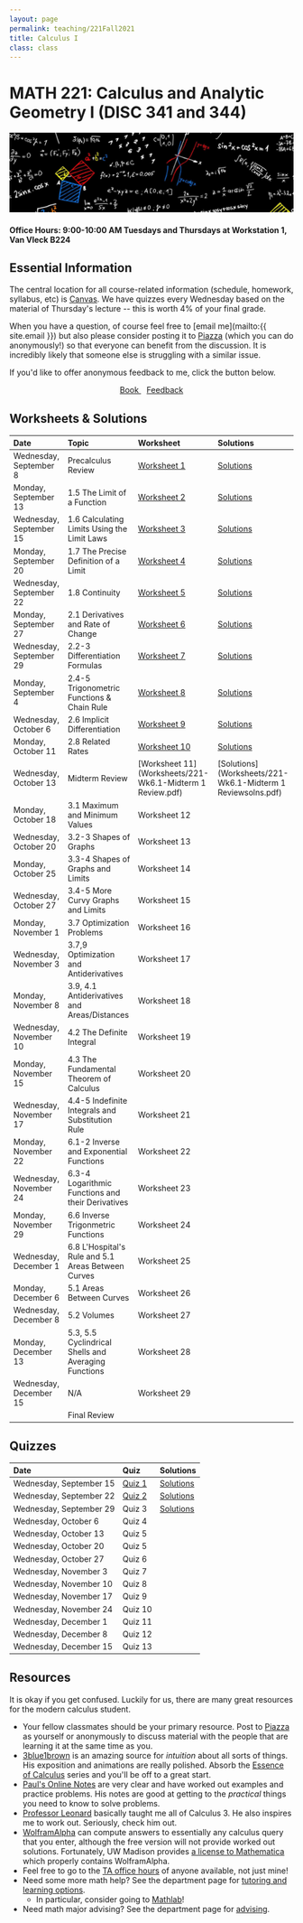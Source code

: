 ```yaml
---
layout: page
permalink: teaching/221Fall2021
title: Calculus I
class: class
---
```


# MATH 221: Calculus and Analytic Geometry I (DISC 341 and 344)
![fire calculus picture](/images/projects/calculus1.jpg)

#### **Office Hours:**  9:00-10:00 AM Tuesdays and Thursdays at Workstation 1, Van Vleck B224

## Essential Information

The central location for all course-related information (schedule, homework, syllabus, etc) is [Canvas](https://canvas.wisc.edu/courses/261730). We have quizzes every Wednesday based on the material of Thursday's lecture -- this is worth 4% of your final grade.

When you have a question, of course feel free to [email me](mailto:{{ site.email }}) but also please consider posting it to [Piazza](https://piazza.com/class/kt4qkk7ybq74jg) (which you can do anonymously!) so that everyone can benefit from the discussion. It is incredibly likely that someone else is struggling with a similar issue. 

If you'd like to offer anonymous feedback to me, click the button below.

<div class="button-container" style="text-align: center">
    <a href="https://www.cengage.com/c/calculus-8e-stewart/9781285740621PF/" class="button" style="margin:5px">
    <i class="fas fa-book"></i>
    Book
    </a>
    <a href="https://forms.gle/vWJiy4654gcWQoDA8" class="button" style="margin:5px">
    <i class="fas fa-comment"></i>
    Feedback
    </a>
</div>


## Worksheets & Solutions

| Date | Topic | Worksheet |  Solutions |
| :--------- | :---------  | :-----  | :---- |
| Wednesday, September 8   | Precalculus Review | [Worksheet 1](Worksheets/221-Wk1.1-Precalc.pdf) | [Solutions](Worksheets/221-Wk1.1-Precalcsolns.pdf) | 
| Monday, September 13 | 1.5 The Limit of a Function | [Worksheet 2](Worksheets/221-Wk1.2-Sec1.5.pdf) | [Solutions](Worksheets/221-Wk1.2-Sec1.5solns.pdf)  | 
| Wednesday, September 15 | 1.6 Calculating Limits Using the Limit Laws | [Worksheet 3](Worksheets/221-Wk2.1-Sec1.6.pdf) | [Solutions](Worksheets/221-Wk2.1-Sec1.6solns.pdf)  | 
| Monday, September 20 | 1.7 The Precise Definition of a Limit | [Worksheet 4](Worksheets/221-Wk2.2-Sec1.7.pdf) | [Solutions](Worksheets/221-Wk2.2-Sec1.7solns.pdf)  | 
| Wednesday, September 22 | 1.8 Continuity | [Worksheet 5](Worksheets/221-Wk3.1-Sec1.8.pdf) | [Solutions](Worksheets/221-Wk3.1-Sec1.8solns.pdf)  |
| Monday, September 27| 2.1 Derivatives and Rate of Change | [Worksheet 6](Worksheets/221-Wk3.2-Sec2.1.pdf) | [Solutions](Worksheets/221-Wk3.2-Sec2.1solns.pdf) | 
| Wednesday, September 29 | 2.2-3 Differentiation Formulas | [Worksheet 7](221-Wk4.1-Sec2.2and2.3.pdf) | [Solutions](221-Wk4.1-Sec2.2and2.3solns.pdf) |
| Monday, September 4 | 2.4-5 Trigonometric Functions & Chain Rule | [Worksheet 8](Worksheets/221-Wk4.1-Sec2.2and2.3.pdf) | [Solutions](Worksheets/221-Wk4.1-Sec2.2and2.3solns.pdf) |
| Wednesday, October 6 | 2.6 Implicit Differentiation | [Worksheet 9](Worksheets/221-Wk5.1-Sec2.5,2.6.pdf) | [Solutions](Worksheets/221-Wk5.1-Sec2.5,2.6solns.pdf) |
| Monday, October 11 | 2.8 Related Rates| [Worksheet 10](Worksheets/221-Wk5.2-Sec2.6,2.8.pdf) | [Solutions](Worksheets/221-Wk5.2-Sec2.6,2.8solns.pdf)|
| Wednesday, October 13 | Midterm Review | [Worksheet 11](Worksheets/221-Wk6.1-Midterm 1 Review.pdf) | [Solutions](Worksheets/221-Wk6.1-Midterm 1 Reviewsolns.pdf) |
| Monday, October 18 | 3.1 Maximum and Minimum Values | Worksheet 12 |  |
| Wednesday, October 20 | 3.2-3 Shapes of Graphs | Worksheet 13 |  |
| Monday, October 25 | 3.3-4 Shapes of Graphs and Limits  | Worksheet 14 |  |
| Wednesday, October 27 | 3.4-5 More Curvy Graphs and Limits  | Worksheet 15 |  |
| Monday, November 1 | 3.7 Optimization Problems | Worksheet 16 | |
| Wednesday, November 3 | 3.7,9 Optimization and Antiderivatives  | Worksheet 17 |  |
| Monday, November 8 | 3.9, 4.1 Antiderivatives and Areas/Distances | Worksheet 18 |  |
| Wednesday, November 10 | 4.2 The Definite Integral | Worksheet 19 |  |
| Monday, November 15 | 4.3 The Fundamental Theorem of Calculus| Worksheet 20 |  |
| Wednesday, November 17 | 4.4-5 Indefinite Integrals and Substitution Rule  | Worksheet 21 |  |
| Monday, November 22 | 6.1-2 Inverse and Exponential Functions | Worksheet 22 |  |
| Wednesday, November 24 | 6.3-4 Logarithmic Functions and their Derivatives | Worksheet 23 | |
| Monday, November 29 | 6.6 Inverse Trigonmetric Functions | Worksheet 24 |  |
| Wednesday, December 1 | 6.8 L'Hospital's Rule and 5.1 Areas Between Curves | Worksheet 25 |  |
| Monday, December 6 | 5.1 Areas Between Curves | Worksheet 26 |  |
| Wednesday, December 8 | 5.2 Volumes | Worksheet 27 |
| Monday, December 13 | 5.3, 5.5 Cyclindrical Shells and Averaging Functions | Worksheet 28 |  |
| Wednesday, December 15 | N/A | Worksheet 29 |  |
| | Final Review |   |


## Quizzes

| Date | Quiz | Solutions |
| :--------- | :-----  | :---- |
| Wednesday, September 15 |  [Quiz 1](/Quizzes/Quiz_1.pdf) | [Solutions](/Quizzes/Quiz_1_Solution.pdf)  | 
| Wednesday, September 22 |  [Quiz 2](/Quizzes/Quiz_2.png) | [Solutions](/Quizzes/Quiz_2_Solution.pdf)  |
| Wednesday, September 29 |  Quiz 3 | [Solutions](/Quizzes/Quiz_3_Solution.pdf) |
| Wednesday, October 6 |  Quiz 4 |  |
| Wednesday, October 13  | Quiz 5 |  |
| Wednesday, October 20 |  Quiz 5 |  |
| Wednesday, October 27 |  Quiz 6 |  |
| Wednesday, November 3 |  Quiz 7 |  |
| Wednesday, November 10 |  Quiz 8 |  |
| Wednesday, November 17 |  Quiz 9 |  |
| Wednesday, November 24 |  Quiz 10  |
| Wednesday, December 1 |  Quiz 11 |  |
| Wednesday, December 8 |  Quiz 12 |
| Wednesday, December 15 | Quiz 13 |  |


## Resources

It is okay if you get confused. Luckily for us, there are many great resources for the modern calculus student. 

- Your fellow classmates should be your primary resource. Post to [Piazza](https://piazza.com/class/kt4qkk7ybq74jg) as yourself or anonymously to discuss material with the people that are learning it at the same time as you.
- [3blue1brown](https://www.youtube.com/channel/UCYO_jab_esuFRV4b17AJtAw) is an amazing source for *intuition* about all sorts of things. His exposition and animations are really polished. Absorb the [Essence of Calculus](https://www.youtube.com/watch?v=WUvTyaaNkzM&list=PLZHQObOWTQDMsr9K-rj53DwVRMYO3t5Yr) series and you'll be off to a great start.
- [Paul's Online Notes](https://tutorial.math.lamar.edu/classes/calci/calci.aspx) are very clear and have worked out examples and practice problems. His notes are good at getting to the *practical* things you need to know to solve problems.
- [Professor Leonard](https://www.youtube.com/channel/UCoHhuummRZaIVX7bD4t2czg) basically taught me all of Calculus 3. He also inspires me to work out. Seriously, check him out.
- [WolframAlpha](https://www.wolframalpha.com/) can compute answers to essentially any calculus query that you enter, although the free version will not provide worked out solutions. Fortunately, UW Madison provides [a license to Mathematica](https://software.wisc.edu/cgi-bin/ssl/csl_download.cgi) which properly contains WolframAlpha.
- Feel free to go to the [TA office hours](https://canvas.wisc.edu/courses/212363/pages/office-hours?module_item_id=2833122) of anyone available, not just mine!
- Need some more math help? See the department page for [tutoring and learning options](https://math.wisc.edu/undergraduate/mlc/).
  - In particular, consider going to [Mathlab](https://www.math.wisc.edu/undergraduate/mathlab)!
- Need math major advising? See the department page for [advising](https://www.math.wisc.edu/undergraduate/advising).